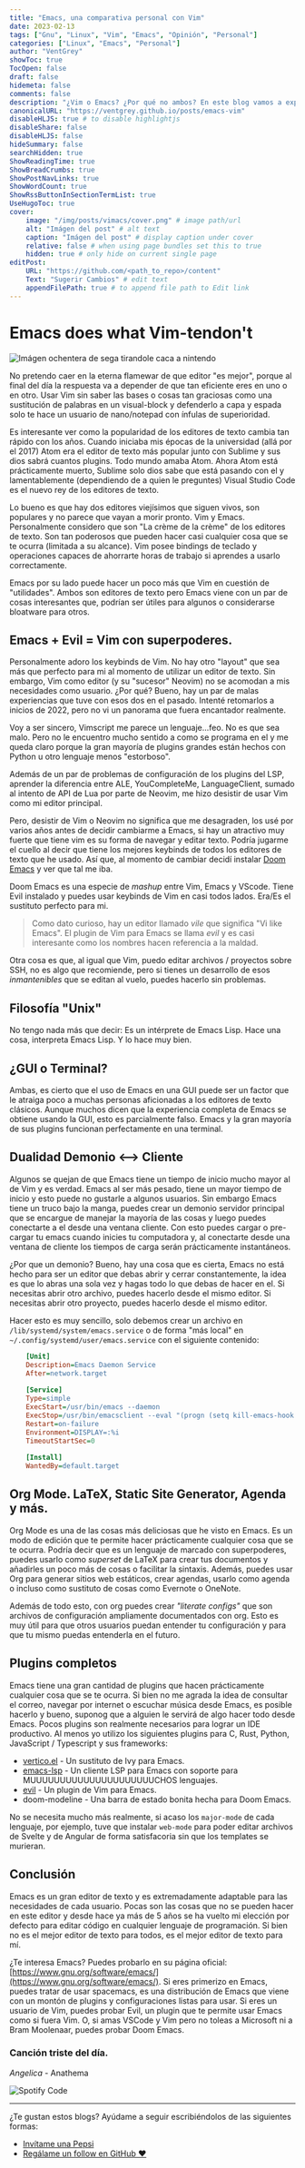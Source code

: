 ```yaml
---
title: "Emacs, una comparativa personal con Vim"
date: 2023-02-13
tags: ["Gnu", "Linux", "Vim", "Emacs", "Opinión", "Personal"]
categories: ["Linux", "Emacs", "Personal"]
author: "VentGrey"
showToc: true
TocOpen: false
draft: false
hidemeta: false
comments: false
description: "¿Vim o Emacs? ¿Por qué no ambos? En este blog vamos a explorar como podemos tener el poder de Vim contenido en Emacs."
canonicalURL: "https://ventgrey.github.io/posts/emacs-vim"
disableHLJS: true # to disable highlightjs
disableShare: false
disableHLJS: false
hideSummary: false
searchHidden: true
ShowReadingTime: true
ShowBreadCrumbs: true
ShowPostNavLinks: true
ShowWordCount: true
ShowRssButtonInSectionTermList: true
UseHugoToc: true
cover:
    image: "/img/posts/vimacs/cover.png" # image path/url
    alt: "Imágen del post" # alt text
    caption: "Imágen del post" # display caption under cover
    relative: false # when using page bundles set this to true
    hidden: true # only hide on current single page
editPost:
    URL: "https://github.com/<path_to_repo>/content"
    Text: "Sugerir Cambios" # edit text
    appendFilePath: true # to append file path to Edit link
---
```


# Emacs does what Vim-tendon't

![Imágen ochentera de sega tirandole caca a nintendo](/img/posts/vimacs/sega.jpg)

No pretendo caer en la eterna flamewar de que editor "es mejor", porque al final del día la respuesta va a depender de que tan eficiente eres en uno o en otro. Usar Vim sin saber las bases o cosas tan graciosas como una sustitución de palabras en un visual-block y defenderlo a capa y espada solo te hace un usuario de nano/notepad con ínfulas de superioridad.

Es interesante ver como la popularidad de los editores de texto cambia tan rápido con los años. Cuando iniciaba mis épocas de la universidad (allá por el 2017) Atom era el editor de texto más popular junto con Sublime y sus dios sabrá cuantos plugins. Todo mundo amaba Atom. Ahora Atom está prácticamente muerto, Sublime solo dios sabe que está pasando con el y lamentablemente (dependiendo de a quien le preguntes) Visual Studio Code es el nuevo rey de los editores de texto.

Lo bueno es que hay dos editores viejísimos que siguen vivos, son populares y no parece que vayan a morir pronto. Vim y Emacs. Personalmente considero que son "La crème de la crème" de los editores de texto. Son tan poderosos que pueden hacer casi cualquier cosa que se te ocurra (limitada a su alcance). Vim posee bindings de teclado y operaciones capaces de ahorrarte horas de trabajo si aprendes a usarlo correctamente.

Emacs por su lado puede hacer un poco más que Vim en cuestión de "utilidades". Ambos son editores de texto pero Emacs viene con un par de cosas interesantes que, podrían ser útiles para algunos o considerarse bloatware para otros.

## Emacs + Evil = Vim con superpoderes.

Personalmente adoro los keybinds de Vim. No hay otro "layout" que sea más que perfecto para mi al momento de utilizar un editor de texto. Sin embargo, Vim como editor (y su "sucesor" Neovim) no se acomodan a mis necesidades como usuario. ¿Por qué? Bueno, hay un par de malas experiencias que tuve con esos dos en el pasado. Intenté retomarlos a inicios de 2022, pero no vi un panorama que fuera encantador realmente.

Voy a ser sincero, Vimscript me parece un lenguaje...feo. No es que sea malo. Pero no le encuentro mucho sentido a como se programa en el y me queda claro porque la gran mayoría de plugins grandes están hechos con Python u otro lenguaje menos "estorboso". 

Además de un par de problemas de configuración de los plugins del LSP, aprender la diferencia entre ALE, YouCompleteMe, LanguageClient, sumado al intento de API de Lua por parte de Neovim, me hizo desistir de usar Vim como mi editor principal.

Pero, desistir de Vim o Neovim no significa que me desagraden, los usé por varios años antes de decidir cambiarme a Emacs, si hay un atractivo muy fuerte que tiene vim es su forma de navegar y editar texto. Podría jugarme el cuello al decir que tiene los mejores keybinds de todos los editores de texto que he usado. Así que, al momento de cambiar decidí instalar [Doom Emacs](https://github.com/hlissner/doom-emacs) y ver que tal me iba.

Doom Emacs es una especie de *mashup* entre Vim, Emacs y VScode. Tiene Evil instalado y puedes usar keybinds de Vim en casi todos lados. Era/Es el sustituto perfecto para mi.

> Como dato curioso, hay un editor llamado *vile* que significa "Vi like Emacs". El plugin de Vim para Emacs se llama *evil* y es casi interesante como los nombres hacen referencia a la maldad.

Otra cosa es que, al igual que Vim, puedo editar archivos / proyectos sobre SSH, no es algo que recomiende, pero si tienes un desarrollo de esos *inmantenibles* que se editan al vuelo, puedes hacerlo sin problemas.

## Filosofía "Unix"

No tengo nada más que decir: Es un intérprete de Emacs Lisp. Hace una cosa, interpreta Emacs Lisp. Y lo hace muy bien.

## ¿GUI o Terminal?

Ambas, es cierto que el uso de Emacs en una GUI puede ser un factor que le atraiga poco a muchas personas aficionadas a los editores de texto clásicos. Aunque muchos dicen que la experiencia completa de Emacs se obtiene usando la GUI, esto es parcialmente falso. Emacs y la gran mayoría de sus plugins funcionan perfectamente en una terminal.

## Dualidad Demonio <--> Cliente

Algunos se quejan de que Emacs tiene un tiempo de inicio mucho mayor al de Vim y es verdad. Emacs al ser más pesado, tiene un mayor tiempo de inicio y esto puede no gustarle a algunos usuarios. Sin embargo Emacs tiene un truco bajo la manga, puedes crear un demonio servidor principal que se encargue de manejar la mayoría de las cosas y luego puedes conectarte a el desde una ventana cliente. Con esto puedes cargar o pre-cargar tu emacs cuando inicies tu computadora y, al conectarte desde una ventana de cliente los tiempos de carga serán prácticamente instantáneos.

¿Por que un demonio? Bueno, hay una cosa que es cierta, Emacs no está hecho para ser un editor que debas abrir y cerrar constantemente, la idea es que lo abras una sola vez y hagas todo lo que debas de hacer en el. Si necesitas abrir otro archivo, puedes hacerlo desde el mismo editor. Si necesitas abrir otro proyecto, puedes hacerlo desde el mismo editor.

Hacer esto es muy sencillo, solo debemos crear un archivo en `/lib/systemd/system/emacs.service` o de forma "más local" en `~/.config/systemd/user/emacs.service` con el siguiente contenido:

```ini
    [Unit]
    Description=Emacs Daemon Service
    After=network.target
    
    [Service]
    Type=simple
    ExecStart=/usr/bin/emacs --daemon
    ExecStop=/usr/bin/emacsclient --eval "(progn (setq kill-emacs-hook nil) (kill-emacs))"
    Restart=on-failure
    Environment=DISPLAY=:%i
    TimeoutStartSec=0
    
    [Install]
    WantedBy=default.target
```

## Org Mode. LaTeX, Static Site Generator, Agenda y más.

Org Mode es una de las cosas más deliciosas que he visto en Emacs. Es un modo de edición que te permite hacer prácticamente cualquier cosa que se te ocurra. Podría decir que es un lenguaje de marcado con superpoderes, puedes usarlo como *superset* de LaTeX para crear tus documentos y añadirles un poco más de cosas o facilitar la sintaxis. Además, puedes usar Org para generar sitios web estáticos, crear agendas, usarlo como agenda o incluso como sustituto de cosas como Evernote o OneNote.

Además de todo esto, con org puedes crear *"literate configs"* que son archivos de configuración ampliamente documentados con org. Esto es muy útil para que otros usuarios puedan entender tu configuración y para que tu mismo puedas entenderla en el futuro.

## Plugins completos

Emacs tiene una gran cantidad de plugins que hacen prácticamente cualquier cosa que se te ocurra. Si bien no me agrada la idea de consultar el correo, navegar por internet o escuchar música desde Emacs, es posible hacerlo y bueno, suponog que a alguien le servirá de algo hacer todo desde Emacs. Pocos plugins son realmente necesarios para lograr un IDE productivo. Al menos yo utilizo los siguientes plugins para C, Rust, Python, JavaScript / Typescript y sus frameworks:

- [vertico.el](https://github.com/minad/vertico) - Un sustituto de Ivy para Emacs.
- [emacs-lsp](https://github.com/emacs-lsp/lsp-mode) - Un cliente LSP para Emacs con soporte para MUUUUUUUUUUUUUUUUUUUUUCHOS lenguajes.
- [evil](https://github.com/emacs-evil/evil) - Un plugin de Vim para Emacs.
- doom-modeline - Una barra de estado bonita hecha para Doom Emacs.

No se necesita mucho más realmente, si acaso los `major-mode` de cada lenguaje, por ejemplo, tuve que instalar `web-mode` para poder editar archivos de Svelte y de Angular de forma satisfacoria sin que los templates se murieran.

## Conclusión

Emacs es un gran editor de texto y es extremadamente adaptable para las necesidades de cada usuario. Pocas son las cosas que no se pueden hacer en este editor y desde hace ya más de 5 años se ha vuelto mi elección por defecto para editar código en cualquier lenguaje de programación. Si bien no es el mejor editor de texto para todos, es el mejor editor de texto para mí.

¿Te interesa Emacs? Puedes probarlo en su página oficial: [https://www.gnu.org/software/emacs/](https://www.gnu.org/software/emacs/). Si eres primerizo en Emacs, puedes tratar de usar spacemacs, es una distribución de Emacs que viene con un montón de plugins y configuraciones listas para usar. Si eres un usuario de Vim, puedes probar Evil, un plugin que te permite usar Emacs como si fuera Vim. O, si amas VSCode y Vim pero no toleas a Microsoft ni a Bram Moolenaar, puedes probar Doom Emacs.

### Canción triste del día.

*Angelica* - Anathema

![Spotify Code](/img/posts/vimacs/spotify.png)

---

¿Te gustan estos blogs? Ayúdame a seguir escribiéndolos de las siguientes formas:
- [Invítame una Pepsi](https://ko-fi.com/ventgrey)
- [Regálame un follow en GitHub ❤](https://github.com/VentGrey)
